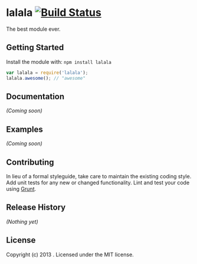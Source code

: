 # lalala [![Build Status](https://secure.travis-ci.org//lalala.png?branch=master)](http://travis-ci.org//lalala)

The best module ever.

## Getting Started
Install the module with: `npm install lalala`

```javascript
var lalala = require('lalala');
lalala.awesome(); // "awesome"
```

## Documentation
_(Coming soon)_

## Examples
_(Coming soon)_

## Contributing
In lieu of a formal styleguide, take care to maintain the existing coding style. Add unit tests for any new or changed functionality. Lint and test your code using [Grunt](http://gruntjs.com/).

## Release History
_(Nothing yet)_

## License
Copyright (c) 2013 . Licensed under the MIT license.
